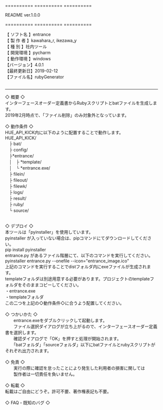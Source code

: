 ========== ========== ==========

  README  ver.1.0.0

========== ========== ==========

【 ソフト名 】entrance<br>
【 製 作 者 】kawahara_r, ikezawa_y<br>
【  種  別  】社内ツール<br>
【 開発環境 】pycharm<br>
【 動作環境 】windows<br>
【バージョン】4.0.1<br>
【最終更新日】2019-02-12<br>
【ファイル名】rubyGenerator<br>
<br>
---------- ----------
◇ 概要 ◇<br>
インターフェースオーダー定義書からRubyスクリプトとbatファイルを生成します。<br>
2019年2月時点で、「ファイル削除」のみ対象外となっています。<br>
<br>
◇ 動作条件 ◇<br>
HUE_API_KICK内に以下のように配置することで動作します。<br>
HUE_API_KICK/ <br>
　├ bat/ <br>
　├ config/<br>
　├*entrance/<br>
　│　├ *template/<br>
　│　└ *entrance.exe/<br>
　├ filein/<br>
　├ fileout/<br>
　├ filewk/<br>
　├ logs/<br>
　├ result/<br>
　├ ruby/<br>
　└ source/<br>

<br>
◇ デプロイ ◇<br>
    本ツールは「pyinstaller」を使用しています。<br>
    pyinstaller が入っていない場合は、pipコマンドにてダウンロードしてください。<br>
        pip install pyinstaller<br>
    entrance.py があるファイル階層にて、以下のコマンドを実行してください。<br>
        pyinstaller entrance.py --onefile --icon="entrance_image.ico"<br>
    上記のコマンドを実行することでdistフォルダ内にexeファイルが生成されます。<br>
    templateフォルダは別途用意する必要があります。プロジェクトのtemplateフォルダをそのままコピーしてください。<br>
    ・entrance.exe<br>
    ・templateフォルダ<br>
    この二つを上記の◇動作条件◇に合うよう配置してください。<br>
    
<br>
◇ つかいかた ◇<br>
　　entrance.exeをダブルクリックして起動します。<br>
　　ファイル選択ダイアログが立ち上がるので、インターフェースオーダー定義書を選択します。<br>
　　確認ダイアログで「OK」を押すと処理が開始されます。<br>
　　「batフォルダ」「sourceフォルダ」以下にbatファイルとrubyスクリプトがそれぞれ出力されます。<br>
<br>
◇ 免責 ◇<br>
　　実行の際に確認を怠ったことにより発生した利用者の損害に関しては<br>
　　製作者は一切責任を負いません。<br>

<br>
◇ 転載 ◇<br>
   転載はご自由にどうぞ。許可不要、著作権表記も不要。<br>
<br>
◇ FAQ・既知のバグ ◇<br>
<br>
